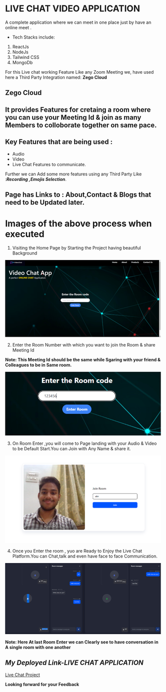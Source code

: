# LIVE CHAT VIDEO APPLICATION
  A complete application where we can meet in one place just by have an online meet .

* Tech Stacks include:
1. ReactJs
2. NodeJs
3. Tailwind CSS
4. MongoDb

For this Live chat working Feature Like any Zoom Meeting we, have used here a Third Party Integration named:
**Zego Cloud**

## Zego Cloud
## It provides Features for cretaing a room where you can use your Meeting Id & join as many Members to colloborate together on same pace.
## Key Features that  are being used :
 * Audio 
 * Video
 * Live Chat Features to communicate.

  Further we can Add some more features using any Third Party Like :***Recording ,Emojis Selection***.

## Page has Links to : About,Contact & Blogs that need to be Updated later.

# Images of the above process when executed

1. Visiting the Home Page by Starting the Project having beautiful Background

![Home Page](Screenshots/Home%20Page%20Live%20Chat.PNG)

2. Enter the Room Number with which you want to join the Room & share Meeting Id

**Note: This Meeting Id should be the same while Sgaring with your friend & Colleagues to be in Same room.**

![Room Number](Screenshots/Room%20Code.PNG)

3. On Room Enter ,you will come to Page landing with your Audio & Video to be Default Start.You can Join with Any Name & share it.

 ![Alt text](Screenshots/Room%20Enter.PNG)

 4. Once you Enter the room , yuo are Ready to Enjoy the Live Chat Platform.You can Chat,talk and even have face to face Communication.

![Alt text](Screenshots/Room-View.PNG)

**Note: Here At last Room Enter we can Clearly see to have conversation in A single room with one another**



## ***My Deployed Link-LIVE CHAT APPLICATION***

[Live Chat Project](https://live-chat-abir.netlify.app/)

**Looking forward for your Feedback**